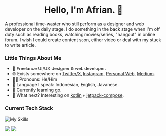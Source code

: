 <h1 align="center">Hello, I'm Afrian. 👋</h1>

A professional time-waster who still perform as a designer and web developer on the daily stage. I do something in the back stage when I'm off duty such as reading books, watching movies/series, "hangout" in online forum. I wish I could create content soon, either video or deal with my stuck to write article.

### Little Things About Me
- 💼 Freelance UI/UX designer & web developer.
- 🌐 Exists somewhere on [Twitter/X](https://twitter.com/afrianska), [Instagram](https://www.instagram.com/afrianep/), [Personal Web](https://www.afrian.cc), [Medium](https://medium.com/@afrian).
- 🧑🏻 Pronouns: He/Him
- 🤏 Language I speak: Indonesian, English, Javanese.
- 📖 Currently learning [go](https://go.dev/).
- 👀 What next? Interesting on [kotlin](https://kotlinlang.org/) + [jetpack-compose](https://developer.android.com/jetpack/compose).

### Current Tech Stack
![My Skills](https://skillicons.dev/icons?i=svelte,remix,react,ts,tailwind,js,html,css,go,postgres&theme=dark)


![](https://github-readme-stats.vercel.app/api?username=afrianska&theme=transparent&show_icons=true&count_private=true&card_width=270) ![](https://github-readme-stats.vercel.app/api/top-langs/?username=afrianska&layout=compact&theme=transparent&card_width=480)
